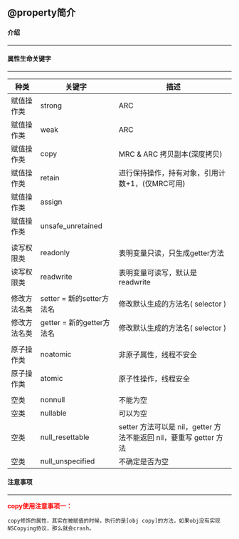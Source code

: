 ## @property简介

#### 介绍

----

#### 属性生命关键字

----

| **种类**     | **关键字**                | **描述**                                                     |
| ------------ | ------------------------- | ------------------------------------------------------------ |
| 赋值操作类   | strong                    | ARC                                                          |
| 赋值操作类   | weak                      | ARC                                                          |
| 赋值操作类   | copy                      | MRC & ARC 拷贝副本(深度拷贝)                                 |
| 赋值操作类   | retain                    | 进行保持操作，持有对象，引用计数+1，(仅MRC可用)              |
| 赋值操作类   | assign                    |                                                              |
| 赋值操作类   | unsafe_unretained         |                                                              |
|              |                           |                                                              |
| 读写权限类   | readonly                  | 表明变量只读，只生成getter方法                               |
| 读写权限类   | readwrite                 | 表明变量可读写，默认是readwrite                              |
|              |                           |                                                              |
| 修改方法名类 | setter = 新的setter方法名 | 修改默认生成的方法名( selector )                             |
| 修改方法名类 | getter = 新的getter方法名 | 修改默认生成的方法名( selector )                             |
|              |                           |                                                              |
| 原子操作类   | noatomic                  | 非原子属性，线程不安全                                       |
| 原子操作类   | atomic                    | 原子性操作，线程安全                                         |
|              |                           |                                                              |
| 空类         | nonnull                   | 不能为空                                                     |
| 空类         | nullable                  | 可以为空                                                     |
| 空类         | null_resettable           | setter 方法可以是 nil，getter 方法不能返回 nil，要重写 getter 方法 |
| 空类         | null_unspecified          | 不确定是否为空                                               |



#### 注意事项

----

**<font color='red'>copy使用注意事项一：</font>**

```
copy修饰的属性，其实在被赋值的时候，执行的是[obj copy]的方法，如果obj没有实现NSCopying协议，那么就会crash。
```





